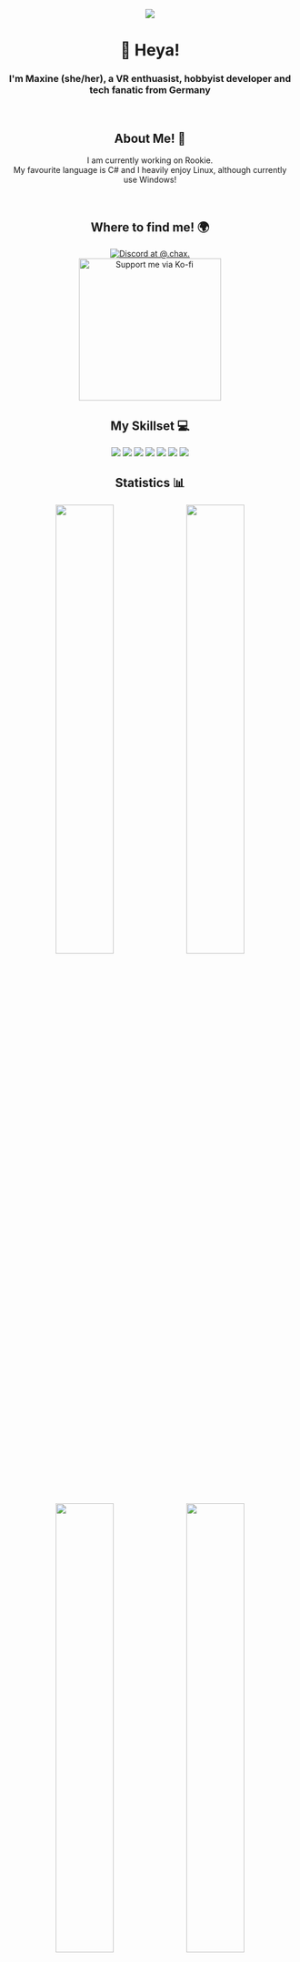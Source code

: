 <p align="center"><img align="center" src="https://visitcount.itsvg.in/api?id=Chax1&icon=7&color=12"/></p>

<h1 align="center">👋 Heya!</h1>
<h3 align="center">I'm Maxine (she/her), a VR enthuasist, hobbyist developer and tech fanatic from Germany</h3>
<br>
<h2 align="center">About Me! 👩</h2>
<p align="center">I am currently working on Rookie.<br>My favourite language is C# and I heavily enjoy Linux, although currently use Windows!</p><br> 

<h2 align="center">Where to find me! 🌍</h2>

<div align="center">
    <a href="https://discord.com/users/468465290531962900">
        <img src="[https://lanyard-profile-readme.vercel.app/api/468465290531962900showDisplayName=true](https://lanyard-profile-readme.vercel.app/api/468465290531962900?showDisplayName=true&animated=true)" alt="Discord at @.chax.">
    </a>
</div>
<div align="center">
    <a href="https://ko-fi.com/G2G1L1991">
        <img width="250" src="https://ko-fi.com/img/githubbutton_sm.svg" alt="Support me via Ko-fi">
    </a>
</div>

<h2 align="center">My Skillset 💻</h2>

<p align="center"> <img src="https://img.shields.io/badge/c%23-%23239120.svg?style=flat&logo=c-sharp&logoColor=white"/> <img src="https://img.shields.io/badge/c++-%2300599C.svg?style=flat&logo=c%2B%2B&logoColor=white"/> <img src="https://img.shields.io/badge/css3-%231572B6.svg?style=flat&logo=css3&logoColor=white"/> <img src="https://img.shields.io/badge/html5-%23E34F26.svg?style=flat&logo=html5&logoColor=white"/> <img src="https://img.shields.io/badge/python-3670A0?style=flat&logo=python&logoColor=ffdd54"/> <img src="https://img.shields.io/badge/.NET-5C2D91?style=flat&logo=.net&logoColor=white"/> <img src="https://img.shields.io/badge/Linux-FCC624?style=flat&logo=linux&logoColor=black"/> </p>

<h2 align="center">Statistics 📊</h2>
<p align="center" width="100%">
    <img width="45%" src="https://github-readme-stats.vercel.app/api?username=Chax1&theme=dark&hide_border=false&include_all_commits=true&count_private=true">
    <img width="45%" src="https://github-readme-streak-stats.herokuapp.com/?user=Chax1&theme=dark&hide_border=false">
    <img width="45%" src="https://github-readme-stats.vercel.app/api/top-langs/?username=Chax1&theme=dark&hide_border=false&include_all_commits=true&count_private=true&layout=compact">
    <img width="45%" src="https://github-contributor-stats.vercel.app/api?username=Chax1&limit=5&theme=dark&combine_all_yearly_contributions=true">
</p>

